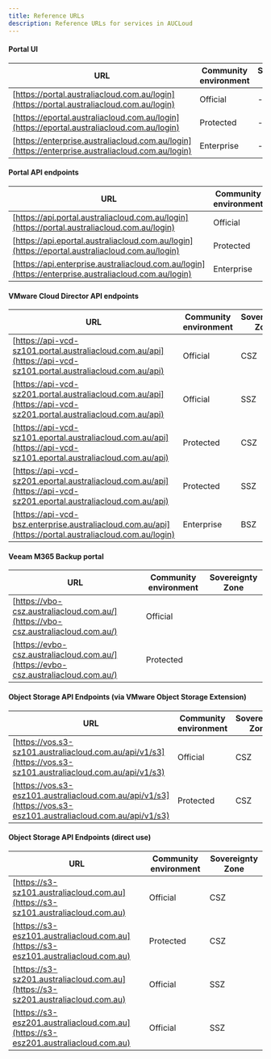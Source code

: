 ```yaml
---
title: Reference URLs
description: Reference URLs for services in AUCLoud
---
```



#### Portal UI

| URL | Community environment | Sovereignty Zone |
| ---- | ------ | --------------------- |
| [https://portal.australiacloud.com.au/login](https://portal.australiacloud.com.au/login) |  Official | - |
| [https://eportal.australiacloud.com.au/login](https://eportal.australiacloud.com.au/login) |  Protected | - |
| [https://enterprise.australiacloud.com.au/login](https://enterprise.australiacloud.com.au/login) | Enterprise | - |

#### Portal API endpoints

| URL | Community environment | Sovereignty Zone |
| ---- | ------ | --------------------- |
| [https://api.portal.australiacloud.com.au/login](https://portal.australiacloud.com.au/login) |  Official | - |
| [https://api.eportal.australiacloud.com.au/login](https://eportal.australiacloud.com.au/login) |  Protected | - |
| [https://api.enterprise.australiacloud.com.au/login](https://enterprise.australiacloud.com.au/login) | Enterprise | - |

#### VMware Cloud Director API endpoints

| URL | Community environment | Sovereignty Zone |
| ---- | ------ | --------------------- |
| [https://api-vcd-sz101.portal.australiacloud.com.au/api](https://api-vcd-sz101.portal.australiacloud.com.au/api) |  Official | CSZ |
| [https://api-vcd-sz201.portal.australiacloud.com.au/api](https://api-vcd-sz201.portal.australiacloud.com.au/api) |  Official | SSZ |
| [https://api-vcd-sz101.eportal.australiacloud.com.au/api](https://api-vcd-sz101.eportal.australiacloud.com.au/api)  | Protected | CSZ |
| [https://api-vcd-sz201.eportal.australiacloud.com.au/api](https://api-vcd-sz201.eportal.australiacloud.com.au/api)  | Protected | SSZ |
| [https://api-vcd-bsz.enterprise.australiacloud.com.au/api](https://portal.australiacloud.com.au/login)  | Enterprise | BSZ |

#### Veeam M365 Backup portal

| URL | Community environment | Sovereignty Zone |
| ---- | ------ | --------------------- |
| [https://vbo-csz.australiacloud.com.au/](https://vbo-csz.australiacloud.com.au/) | Official |  |
| [https://evbo-csz.australiacloud.com.au/](https://evbo-csz.australiacloud.com.au/) | Protected | |

#### Object Storage API Endpoints (via VMware Object Storage Extension)

| URL | Community environment | Sovereignty Zone |
| ---- | ------ | --------------------- |
| [https://vos.s3-sz101.australiacloud.com.au/api/v1/s3](https://vos.s3-sz101.australiacloud.com.au/api/v1/s3) | Official | CSZ |
| [https://vos.s3-esz101.australiacloud.com.au/api/v1/s3](https://vos.s3-esz101.australiacloud.com.au/api/v1/s3) | Protected | CSZ |


#### Object Storage API Endpoints (direct use)
| URL | Community environment | Sovereignty Zone |
| ---- | ------ | --------------------- |
| [https://s3-sz101.australiacloud.com.au](https://s3-sz101.australiacloud.com.au) | Official | CSZ |
| [https://s3-esz101.australiacloud.com.au](https://s3-esz101.australiacloud.com.au) | Protected | CSZ |
| [https://s3-sz201.australiacloud.com.au](https://s3-sz201.australiacloud.com.au) | Official | SSZ |
| [https://s3-esz201.australiacloud.com.au](https://s3-esz201.australiacloud.com.au) | Official | SSZ |